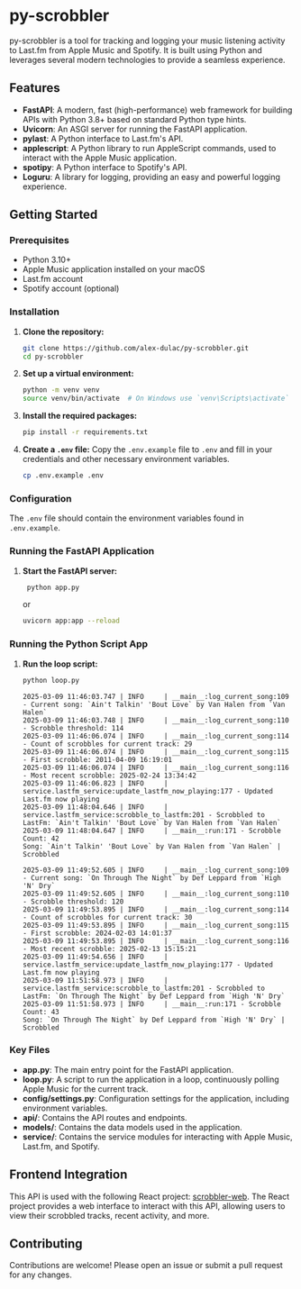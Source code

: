 # py-scrobbler

py-scrobbler is a tool for tracking and logging your music listening activity to Last.fm from Apple Music and Spotify. It is built using Python and leverages several modern technologies to provide a seamless experience.


## Features

- **FastAPI**: A modern, fast (high-performance) web framework for building APIs with Python 3.8+ based on standard Python type hints.
- **Uvicorn**: An ASGI server for running the FastAPI application.
- **pylast**: A Python interface to Last.fm's API.
- **applescript**: A Python library to run AppleScript commands, used to interact with the Apple Music application.
- **spotipy**: A Python interface to Spotify's API.
- **Loguru**: A library for logging, providing an easy and powerful logging experience.

## Getting Started

### Prerequisites

- Python 3.10+
- Apple Music application installed on your macOS
- Last.fm account
- Spotify account (optional)

### Installation

1. **Clone the repository:**
    ```sh
    git clone https://github.com/alex-dulac/py-scrobbler.git
    cd py-scrobbler
    ```

2. **Set up a virtual environment:**
    ```sh
    python -m venv venv
    source venv/bin/activate  # On Windows use `venv\Scripts\activate`
    ```

3. **Install the required packages:**
    ```sh
    pip install -r requirements.txt
    ```

4. **Create a `.env` file:**
   Copy the `.env.example` file to `.env` and fill in your credentials and other necessary environment variables.
    ```sh
    cp .env.example .env
    ```

### Configuration

The `.env` file should contain the environment variables found in `.env.example`.

### Running the FastAPI Application

1. **Start the FastAPI server:**
   ```sh
    python app.py
    ```
   or
    ```sh
    uvicorn app:app --reload
    ```

### Running the Python Script App
1. **Run the loop script:**
    ```sh
    python loop.py
    ```
   ```
   2025-03-09 11:46:03.747 | INFO     | __main__:log_current_song:109 - Current song: `Ain't Talkin' 'Bout Love` by Van Halen from `Van Halen`
   2025-03-09 11:46:03.748 | INFO     | __main__:log_current_song:110 - Scrobble threshold: 114
   2025-03-09 11:46:06.074 | INFO     | __main__:log_current_song:114 - Count of scrobbles for current track: 29
   2025-03-09 11:46:06.074 | INFO     | __main__:log_current_song:115 - First scrobble: 2011-04-09 16:19:01
   2025-03-09 11:46:06.074 | INFO     | __main__:log_current_song:116 - Most recent scrobble: 2025-02-24 13:34:42
   2025-03-09 11:46:06.823 | INFO     | service.lastfm_service:update_lastfm_now_playing:177 - Updated Last.fm now playing
   2025-03-09 11:48:04.646 | INFO     | service.lastfm_service:scrobble_to_lastfm:201 - Scrobbled to LastFm: `Ain't Talkin' 'Bout Love` by Van Halen from `Van Halen`
   2025-03-09 11:48:04.647 | INFO     | __main__:run:171 - Scrobble Count: 42
   Song: `Ain't Talkin' 'Bout Love` by Van Halen from `Van Halen` | Scrobbled
   
   2025-03-09 11:49:52.605 | INFO     | __main__:log_current_song:109 - Current song: `On Through The Night` by Def Leppard from `High 'N' Dry`
   2025-03-09 11:49:52.605 | INFO     | __main__:log_current_song:110 - Scrobble threshold: 120
   2025-03-09 11:49:53.895 | INFO     | __main__:log_current_song:114 - Count of scrobbles for current track: 30
   2025-03-09 11:49:53.895 | INFO     | __main__:log_current_song:115 - First scrobble: 2024-02-03 14:01:37
   2025-03-09 11:49:53.895 | INFO     | __main__:log_current_song:116 - Most recent scrobble: 2025-02-13 15:15:21
   2025-03-09 11:49:54.656 | INFO     | service.lastfm_service:update_lastfm_now_playing:177 - Updated Last.fm now playing
   2025-03-09 11:51:58.973 | INFO     | service.lastfm_service:scrobble_to_lastfm:201 - Scrobbled to LastFm: `On Through The Night` by Def Leppard from `High 'N' Dry`
   2025-03-09 11:51:58.973 | INFO     | __main__:run:171 - Scrobble Count: 43
   Song: `On Through The Night` by Def Leppard from `High 'N' Dry` | Scrobbled
   ```

### Key Files

- **app.py**: The main entry point for the FastAPI application.
- **loop.py**: A script to run the application in a loop, continuously polling Apple Music for the current track.
- **config/settings.py**: Configuration settings for the application, including environment variables.
- **api/**: Contains the API routes and endpoints.
- **models/**: Contains the data models used in the application.
- **service/**: Contains the service modules for interacting with Apple Music, Last.fm, and Spotify.

## Frontend Integration

This API is used with the following React project: [scrobbler-web](https://github.com/alex-dulac/scrobbler-web). 
The React project provides a web interface to interact with this API, allowing users to view their scrobbled tracks, recent activity, and more.

## Contributing

Contributions are welcome! Please open an issue or submit a pull request for any changes.

